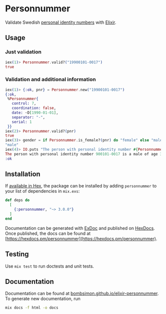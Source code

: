 # Personnummer

Validate Swedish [personal identity
numbers](https://en.wikipedia.org/wiki/Personal_identity_number_(Sweden)) with
[Elixir](https://elixir-lang.org/).

## Usage

### Just validation

```elixir
iex(1)> Personnummer.valid?("19900101-0017")
true
```

### Validation and additional information

```elixir
iex(1)> {:ok, pnr} = Personnummer.new("19900101-0017")
{:ok,
 %Personnummer{
   control: 7,
   coordination: false,
   date: ~D[1990-01-01],
   separator: "-",
   serial: 1
 }}
iex(2)> Personnummer.valid?(pnr)
true
iex(3)> gender = if Personnummer.is_female?(pnr) do "female" else "male" end
"male"
iex(4)> IO.puts "The person with personal identity number #{Personnummer.format(pnr)} is a #{gender} of age #{Personnummer.get_age(pnr)}"
The person with personal identity number 900101-0017 is a male of age 30
:ok
```

## Installation

If [available in Hex](https://hex.pm/docs/publish), the package can be installed
by adding `personnummer` to your list of dependencies in `mix.exs`:

```elixir
def deps do
  [
    {:personnummer, "~> 3.0.0"}
  ]
end
```

Documentation can be generated with [ExDoc](https://github.com/elixir-lang/ex_doc)
and published on [HexDocs](https://hexdocs.pm). Once published, the docs can
be found at [https://hexdocs.pm/personnummer](https://hexdocs.pm/personnummer).

## Testing

Use `mix test` to run doctests and unit tests.

## Documentation

Documentation can be found at
[bombsimon.github.io/elixir-personnummer](https://bombsimon.github.io/elixir-personnummer/).
To generate new documentation, run

```sh
mix docs -f html -o docs
```

